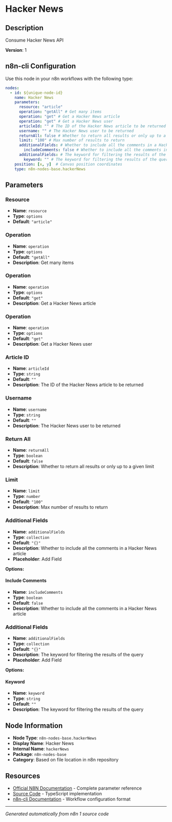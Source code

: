 # Hacker News

## Description

Consume Hacker News API

**Version**: 1

## n8n-cli Configuration

Use this node in your n8n workflows with the following type:

```yaml
nodes:
  - id: ${unique-node-id}
    name: Hacker News
    parameters:
      resource: "article"
      operation: "getAll" # Get many items
      operation: "get" # Get a Hacker News article
      operation: "get" # Get a Hacker News user
      articleId: "" # The ID of the Hacker News article to be returned
      username: "" # The Hacker News user to be returned
      returnAll: false # Whether to return all results or only up to a given limit
      limit: "100" # Max number of results to return
      additionalFields: # Whether to include all the comments in a Hacker News article
        includeComments: false # Whether to include all the comments in a Hacker News article
      additionalFields: # The keyword for filtering the results of the query
        keyword: "" # The keyword for filtering the results of the query
    position: [x, y]  # Canvas position coordinates
    type: n8n-nodes-base.hackerNews
```

## Parameters

### Resource

- **Name**: `resource`
- **Type**: `options`
- **Default**: `"article"`

### Operation

- **Name**: `operation`
- **Type**: `options`
- **Default**: `"getAll"`
- **Description**: Get many items

### Operation

- **Name**: `operation`
- **Type**: `options`
- **Default**: `"get"`
- **Description**: Get a Hacker News article

### Operation

- **Name**: `operation`
- **Type**: `options`
- **Default**: `"get"`
- **Description**: Get a Hacker News user

### Article ID

- **Name**: `articleId`
- **Type**: `string`
- **Default**: `""`
- **Description**: The ID of the Hacker News article to be returned

### Username

- **Name**: `username`
- **Type**: `string`
- **Default**: `""`
- **Description**: The Hacker News user to be returned

### Return All

- **Name**: `returnAll`
- **Type**: `boolean`
- **Default**: `false`
- **Description**: Whether to return all results or only up to a given limit

### Limit

- **Name**: `limit`
- **Type**: `number`
- **Default**: `"100"`
- **Description**: Max number of results to return

### Additional Fields

- **Name**: `additionalFields`
- **Type**: `collection`
- **Default**: `"{}"`
- **Description**: Whether to include all the comments in a Hacker News article
- **Placeholder**: Add Field

**Options:**

#### Include Comments
- **Name**: `includeComments`
- **Type**: `boolean`
- **Default**: `false`
- **Description**: Whether to include all the comments in a Hacker News article


### Additional Fields

- **Name**: `additionalFields`
- **Type**: `collection`
- **Default**: `"{}"`
- **Description**: The keyword for filtering the results of the query
- **Placeholder**: Add Field

**Options:**

#### Keyword
- **Name**: `keyword`
- **Type**: `string`
- **Default**: `""`
- **Description**: The keyword for filtering the results of the query



## Node Information

- **Node Type**: `n8n-nodes-base.hackerNews`
- **Display Name**: Hacker News
- **Internal Name**: `hackerNews`
- **Package**: `n8n-nodes-base`
- **Category**: Based on file location in n8n repository

## Resources

- [Official N8N Documentation](https://docs.n8n.io/integrations/builtin/app-nodes/n8n-nodes-base.hackernews/) - Complete parameter reference
- [Source Code](https://github.com/n8n-io/n8n/blob/master/packages/nodes-base/nodes/HackerNews/HackerNews.node.ts) - TypeScript implementation
- [n8n-cli Documentation](https://github.com/edenreich/n8n-cli) - Workflow configuration format

---
*Generated automatically from n8n 1 source code*
